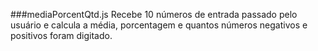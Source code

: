 ###mediaPorcentQtd.js
Recebe 10 números de entrada passado pelo usuário e calcula a média, porcentagem e quantos números negativos e positivos foram digitado.